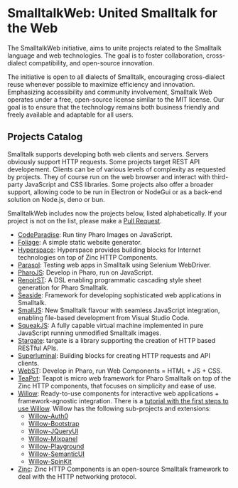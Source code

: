 # SmalltalkWeb: United Smalltalk for the Web

The SmalltalkWeb initiative, aims to unite projects related to the Smalltalk language and web technologies. The goal is to foster collaboration, cross-dialect compatibility, and open-source innovation.

The initiative is open to all dialects of Smalltalk, encouraging cross-dialect reuse whenever possible to maximize efficiency and innovation. Emphasizing accessibility and community involvement, Smalltalk Web operates under a free, open-source license similar to the MIT license. Our goal is to ensure that the technology remains both business friendly and freely available and adaptable for all users.

## Projects Catalog

Smalltalk supports developing both web clients and servers. Servers obviously support HTTP requests. Some projects target REST API developement.
Clients can be of various levels of complexity as requested by projects. 
They of course run on the web browser and interact with third-party JavaScript and CSS libraries.
Some projects also offer a broader support, allowing code to be run in Electron or NodeGui or as a back-end solution on Node.js, deno or bun.

SmalltalkWeb includes now the projects below, listed alphabetically. If your project is not on the list, please make a [Pull Request](https://github.com/SmalltalkWeb/SmalltalkWeb.github.io/pulls).

- [CodeParadise](https://github.com/ErikOnBike/CodeParadise): Run tiny Pharo Images on JavaScript.
- [Foliage](https://github.com/noha/Foliage): A simple static website generator.
- [Hyperspace](https://github.com/ba-st/Hyperspace): Hyperspace provides building blocks for Internet technologies on top of Zinc HTTP Components.
- [Parasol](https://github.com/SeasideSt/Parasol): Testing web apps in Smalltalk using Selenium WebDriver. 
- [PharoJS](https://pharojs.org): Develop in Pharo, run on JavaScript.
- [RenoirST](https://github.com/ba-st/RenoirSt): A DSL enabling programmatic cascading style sheet generation for Pharo Smalltalk. 
- [Seaside](https://github.com/SeasideSt/Seaside): Framework for developing sophisticated web applications in Smalltalk. 
- [SmallJS](https://small-js.org): New Smalltalk flavour with seamless JavaScript integration, enabling file-based development from Visual Studio Code.
- [SqueakJS](https://squeak.js.org/): A fully capable virtual machine implemented in pure JavaScript running unmodified Smalltalk images.
- [Stargate](https://github.com/ba-st/Stargate): targate is a library supporting the creation of HTTP based RESTful APIs.
- [Superluminal](https://github.com/ba-st/Superluminal): Building blocks for creating HTTP requests and API clients.
- [WebST](https://github.com/bouraqadi/WebST): Develop in Pharo, run Web Components = HTML + JS + CSS.
- [TeaPot](https://github.com/zeroflag/Teapot): Teapot is micro web framework for Pharo Smalltalk on top of the Zinc HTTP components, that focuses on simplicity and ease of use.
- [Willow](https://github.com/ba-st/Willow): Ready-to-use components for interactive web applications + framework-agnostic integration. There is a [tutorial with the first steps to use Willow](https://medium.com/mercap-tech-blog/willow-introduction-d498e198dd4a). Willow has the following sub-projects and extensions:
    + [Willow-Auth0](https://github.com/ba-st/Willow-Auth0)
    + [Willow-Bootstrap](https://github.com/ba-st/Willow-Bootstrap)
    + [Willow-JQueryUI](https://github.com/ba-st/Willow-JQueryUI)
    + [Willow-Mixpanel](https://github.com/ba-st/Willow-Mixpanel)
    + [Willow-Playground](https://github.com/ba-st/Willow-Playground)
    + [Willow-SemanticUI](https://github.com/ba-st/Willow-SemanticUI)
    + [Willow-SpinKit](https://github.com/ba-st/Willow-SpinKit)
- [Zinc](https://github.com/svenvc/zinc): Zinc HTTP Components is an open-source Smalltalk framework to deal with the HTTP networking protocol.
